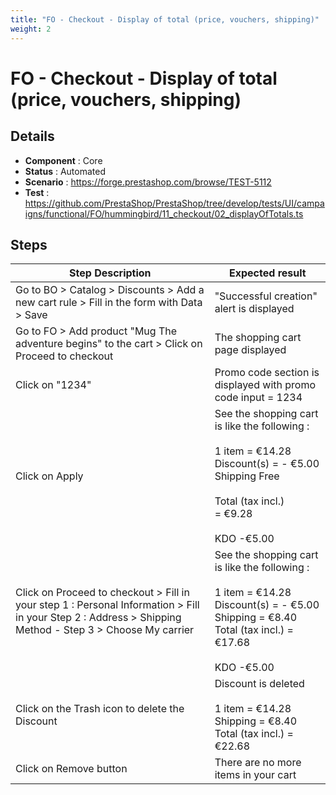 ```yaml
---
title: "FO - Checkout - Display of total (price, vouchers, shipping)"
weight: 2
---
```


# FO - Checkout - Display of total (price, vouchers, shipping)
## Details
* **Component** : Core
* **Status** : Automated
* **Scenario** : https://forge.prestashop.com/browse/TEST-5112
* **Test** : https://github.com/PrestaShop/PrestaShop/tree/develop/tests/UI/campaigns/functional/FO/hummingbird/11_checkout/02_displayOfTotals.ts

## Steps
| Step Description | Expected result |
| ----- | ----- |
| Go to BO > Catalog > Discounts > Add a new cart rule > Fill in the form with Data > Save | "Successful creation" alert is displayed |
| Go to FO > Add product "Mug The adventure begins" to the cart > Click on Proceed to checkout | The shopping cart page displayed |
| Click on "1234" | Promo code section is displayed with promo code input = 1234 |
| Click on Apply | See the shopping cart is like the following :<br><br>1 item = €14.28<br>Discount(s) = - €5.00<br>Shipping Free<br> <br>Total (tax incl.) = €9.28<br><br>KDO -€5.00 |
| Click on Proceed to checkout > Fill in your step 1 : Personal Information > Fill in your Step 2 : Address > Shipping Method - Step 3 > Choose My carrier | See the shopping cart is like the following :<br><br>1 item = €14.28<br>Discount(s) = - €5.00<br>Shipping = €8.40<br>Total (tax incl.) = €17.68<br><br>KDO -€5.00 |
| Click on the Trash icon to delete the Discount | Discount is deleted<br><br>1 item = €14.28<br>Shipping = €8.40<br>Total (tax incl.) = €22.68 |
| Click on Remove button | There are no more items in your cart |
